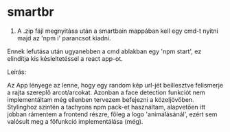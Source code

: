 # smartbr

1. A .zip fájl megnyitása után a smartbain mappában kell egy cmd-t nyitni majd az 'npm i' parancsot kiadni.

Ennek lefutása után ugyanebben a cmd ablakban egy 'npm start', ez elindítja kis késleltetéssel a react app-ot.

Leírás:

Az App lényege az lenne, hogy egy random kép url-jét beillesztve felismerje a rajta szereplő arcot/arcokat. Azonban a face detection funkciót nem implementáltam még ellenben tervezem befejezni a közeljövőben. Stylinghoz szintén a tachyons npm pack-et használtam, alapvetően itt jobban rámentem a frontend részre, főleg a logo 'animálásánál', ezért sem valósult meg a főfunkció implementálása (még).

